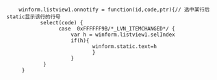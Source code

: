 ﻿


		winform.listview1.onnotify = function(id,code,ptr){// 选中某行后static显示该行的行号
		       select(code) {
		             case  0xFFFFFF9B/*_LVN_ITEMCHANGED*/ {
		                 var h = winform.listview1.selIndex
		                 if(h){
		                        winform.static.text=h 
		                        }  
		                 }
		        }
		 }